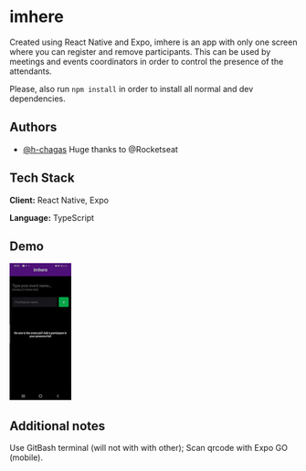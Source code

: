 
# imhere

Created using React Native and Expo, imhere is an app with only one screen where 
you can register and remove participants. This can be used by meetings and events 
coordinators in order to control the presence of the attendants.


Please, also run `npm install` in order to install all normal and dev dependencies.


## Authors

- [@h-chagas](https://www.github.com/h-chagas)
Huge thanks to @Rocketseat


## Tech Stack

**Client:** React Native, Expo

**Language:** TypeScript


## Demo

![](demo.gif)

## Additional notes

Use GitBash terminal (will not with with other);
Scan qrcode with Expo GO (mobile).

